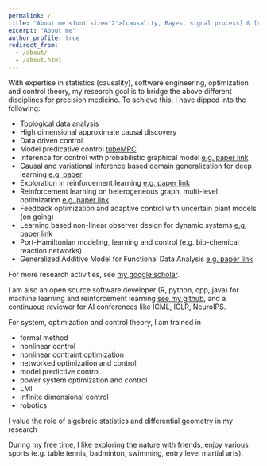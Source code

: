 ```yaml
---
permalink: /
title: "About me <font size='2'>[causality, Bayes, signal process] & [reinforcement learning, optimization and control]<font>"
excerpt: "About me"
author_profile: true
redirect_from: 
  - /about/
  - /about.html
---
```


With expertise in statistics (causality), software engineering, optimization and control theory, my research goal is to bridge the above different disciplines for precision medicine. To achieve this, I have dipped into the following:

- Toplogical data analysis 
- High dimensional approximate causal discovery
- Data driven control
- Model predicative control [tubeMPC](https://github.com/smilesun/tube_mpc)
- Inference for control with probabilistic graphical model [e.g. paper link](https://ieeexplore.ieee.org/document/9003114)
- Causal and variational inference based domain generalization for deep learning [e.g. paper](https://arxiv.org/pdf/2101.09436.pdf)
- Exploration in reinforcement learning [e.g. paper link](http://proceedings.mlr.press/v97/zhao19d/zhao19d.pdf)
- Reinforcement learning on heterogeneous graph, multi-level optimization [e.g. paper link](https://link.springer.com/chapter/10.1007/978-3-030-43823-4_7)
- Feedback optimization and adaptive control with uncertain plant models (on going)
- Learning based non-linear observer design for dynamic systems [e.g. paper link](https://arxiv.org/pdf/2210.01476.pdf)
- Port-Hamiltonian modeling, learning and control (e.g. bio-chemical reaction networks)
- Generalized Additive Model for Functional Data Analysis [e.g. paper link](https://arxiv.org/pdf/1911.07511.pdf)

For more research activities, see [my google scholar](https://scholar.google.de/citations?user=FnWKUqYAAAAJ&hl=en).

I am also an open source software developer (R, python, cpp, java) for machine learning and reinforcement learning [see my github](https://github.com/smilesun), and a continuous reviewer for AI conferences like ICML, ICLR, NeuroIPS.

For system, optimization and control theory, I am trained in 
  - formal method
  - nonlinear control
  - nonlinear contraint optimization
  - networked optimization and control
  - model predictive control.
  - power system optimization and control
  - LMI
  - infinite dimensional control
  - robotics
  
I value the role of algebraic statistics and differential geometry in my research 

During my free time, I like exploring the nature with friends, enjoy various sports (e.g. table tennis, badminton, swimming, entry level martial arts).
